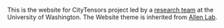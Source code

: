 
This is the website for CityTensors project led by a [research team](https://citytensors.github.io/citytensors/team/) at the University of Washington. The Website theme is inherited from [Allen Lab](https://github.com/mpa139/allanlab). 


